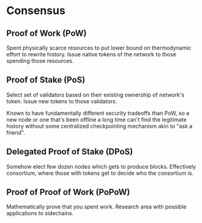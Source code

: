 # Consensus

## Proof of Work (PoW)

Spent physically scarce resources to put lower bound on thermodynamic effort to rewrite history. Issue native
tokens of the network to those spending those resources.

## Proof of Stake (PoS)

Select set of validators based on their existing ownership of network's token. Issue new tokens to those
validators.

Known to have fundamentally different security tradeoffs than PoW, so a new node or one that's been offline a long time
can't find the legitimate history without some centralized checkpointing mechanism akin to "ask a friend".

## Delegated Proof of Stake (DPoS)

Somehow elect few dozen nodes which gets to produce blocks. Effectively consortium, where those with tokens get
to decide who the consortium is.

## Proof of Proof of Work (PoPoW)

Mathematically prove that you spent work. Research area with possible applications to sidechains.
